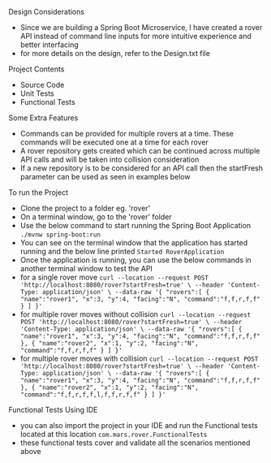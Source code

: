Design Considerations
- Since we are building a Spring Boot Microservice, I have created a rover API instead of command line inputs for more intuitive experience and better interfacing
- for more details on the design, refer to the Design.txt file

Project Contents
- Source Code
- Unit Tests
- Functional Tests

Some Extra Features
- Commands can be provided for multiple rovers at a time. These commands will be executed one at a time for each rover
- A rover repository gets created which can be continued across multiple API calls and will be taken into collision consideration
- If a new repository is to be considered for an API call then the startFresh parameter can be used as seen in examples below

To run the Project
- Clone the project to a folder eg. 'rover'
- On a terminal window, go to the 'rover' folder
- Use the below command to start running the Spring Boot Application
  `./mvnw spring-boot:run`
- You can see on the terminal window that the application has started running and the below line printed
  `Started RoverApplication`
- Once the application is running, you can use the below commands in another terminal window to test the API
- for a single rover move `curl --location --request POST 'http://localhost:8080/rover?startFresh=true' \
  --header 'Content-Type: application/json' \
  --data-raw '{
  "rovers":[
  {
  "name":"rover1",
  "x":3,
  "y":4,
  "facing":"N",
  "command":"f,f,r,f,f"
  }
  ]
  }'`
- for multiple rover moves without collision `curl --location --request POST 'http://localhost:8080/rover?startFresh=true' \
  --header 'Content-Type: application/json' \
  --data-raw '{
  "rovers":[
  {
  "name":"rover1",
  "x":3,
  "y":4,
  "facing":"N",
  "command":"f,f,r,f,f"
  },
  {
  "name":"rover2",
  "x":1,
  "y":2,
  "facing":"N",
  "command":"f,f,r,f,f"
  }
  ]
  }'`
- for multiple rover moves with collision `curl --location --request POST 'http://localhost:8080/rover?startFresh=true' \
  --header 'Content-Type: application/json' \
  --data-raw '{
  "rovers":[
  {
  "name":"rover1",
  "x":3,
  "y":4,
  "facing":"N",
  "command":"f,f,r,f,f"
  },
  {
  "name":"rover2",
  "x":1,
  "y":2,
  "facing":"N",
  "command":"f,f,r,f,f,l,f,f,r,f,f"
  }
  ]
  }'`

Functional Tests Using IDE
- you can also import the project in your IDE and run the Functional tests located at this location `com.mars.rover.FunctionalTests`
- these functional tests cover and validate all the scenarios mentioned above